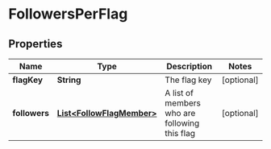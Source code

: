 

# FollowersPerFlag


## Properties

| Name | Type | Description | Notes |
|------------ | ------------- | ------------- | -------------|
|**flagKey** | **String** | The flag key |  [optional] |
|**followers** | [**List&lt;FollowFlagMember&gt;**](FollowFlagMember.md) | A list of members who are following this flag |  [optional] |



